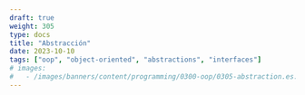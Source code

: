 ```yaml
---
draft: true
weight: 305
type: docs
title: "Abstracción"
date: 2023-10-10
tags: ["oop", "object-oriented", "abstractions", "interfaces"]
# images:
#   - /images/banners/content/programming/0300-oop/0305-abstraction.es.png
---
```

